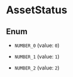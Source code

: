 

# AssetStatus

## Enum


* `NUMBER_0` (value: `0`)

* `NUMBER_1` (value: `1`)

* `NUMBER_2` (value: `2`)



